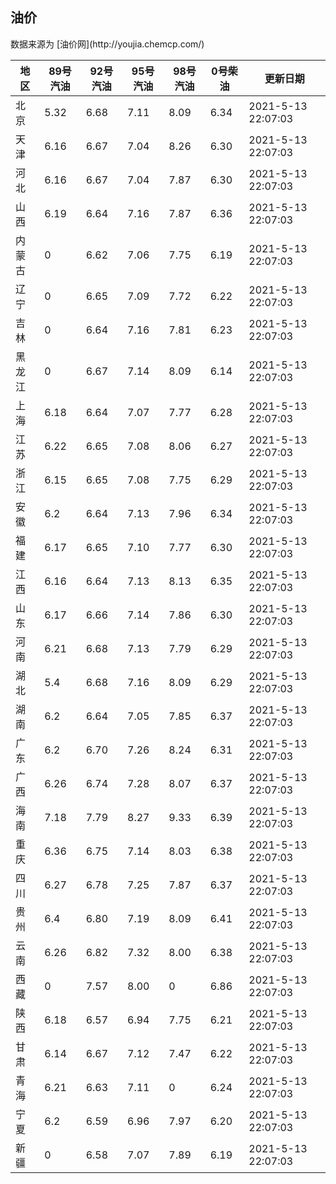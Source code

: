 
<!DOCTYPE html>
<html lang="zh-cn">
<head>
<link href="https://cdn.jsdelivr.net/gh/RookieFanzk/link/github.css" rel="stylesheet">
</head>

<body>
<h2>油价</h2>
<p>数据来源为 [油价网](http://youjia.chemcp.com/) </p>
<table>
<thead>
<tr>
<th>地区</th>
<th>89号汽油</th>
<th>92号汽油</th>
<th>95号汽油</th>
<th>98号汽油</th>
<th>0号柴油</th>
<th>更新日期</th>
</tr>
</thead>
<tbody>
<tr>
<td>北京</td>
<td>5.32</td>
<td>6.68</td>
<td>7.11</td>
<td>8.09</td>
<td>6.34</td>
<td>2021-5-13 22:07:03</td>
</tr>
<tr>
<td>天津</td>
<td>6.16</td>
<td>6.67</td>
<td>7.04</td>
<td>8.26</td>
<td>6.30</td>
<td>2021-5-13 22:07:03</td>
</tr>
<tr>
<td>河北</td>
<td>6.16</td>
<td>6.67</td>
<td>7.04</td>
<td>7.87</td>
<td>6.30</td>
<td>2021-5-13 22:07:03</td>
</tr>
<tr>
<td>山西</td>
<td>6.19</td>
<td>6.64</td>
<td>7.16</td>
<td>7.87</td>
<td>6.36</td>
<td>2021-5-13 22:07:03</td>
</tr>
<tr>
<td>内蒙古</td>
<td>0</td>
<td>6.62</td>
<td>7.06</td>
<td>7.75</td>
<td>6.19</td>
<td>2021-5-13 22:07:03</td>
</tr>
<tr>
<td>辽宁</td>
<td>0</td>
<td>6.65</td>
<td>7.09</td>
<td>7.72</td>
<td>6.22</td>
<td>2021-5-13 22:07:03</td>
</tr>
<tr>
<td>吉林</td>
<td>0</td>
<td>6.64</td>
<td>7.16</td>
<td>7.81</td>
<td>6.23</td>
<td>2021-5-13 22:07:03</td>
</tr>
<tr>
<td>黑龙江</td>
<td>0</td>
<td>6.67</td>
<td>7.14</td>
<td>8.09</td>
<td>6.14</td>
<td>2021-5-13 22:07:03</td>
</tr>
<tr>
<td>上海</td>
<td>6.18</td>
<td>6.64</td>
<td>7.07</td>
<td>7.77</td>
<td>6.28</td>
<td>2021-5-13 22:07:03</td>
</tr>
<tr>
<td>江苏</td>
<td>6.22</td>
<td>6.65</td>
<td>7.08</td>
<td>8.06</td>
<td>6.27</td>
<td>2021-5-13 22:07:03</td>
</tr>
<tr>
<td>浙江</td>
<td>6.15</td>
<td>6.65</td>
<td>7.08</td>
<td>7.75</td>
<td>6.29</td>
<td>2021-5-13 22:07:03</td>
</tr>
<tr>
<td>安徽</td>
<td>6.2</td>
<td>6.64</td>
<td>7.13</td>
<td>7.96</td>
<td>6.34</td>
<td>2021-5-13 22:07:03</td>
</tr>
<tr>
<td>福建</td>
<td>6.17</td>
<td>6.65</td>
<td>7.10</td>
<td>7.77</td>
<td>6.30</td>
<td>2021-5-13 22:07:03</td>
</tr>
<tr>
<td>江西</td>
<td>6.16</td>
<td>6.64</td>
<td>7.13</td>
<td>8.13</td>
<td>6.35</td>
<td>2021-5-13 22:07:03</td>
</tr>
<tr>
<td>山东</td>
<td>6.17</td>
<td>6.66</td>
<td>7.14</td>
<td>7.86</td>
<td>6.30</td>
<td>2021-5-13 22:07:03</td>
</tr>
<tr>
<td>河南</td>
<td>6.21</td>
<td>6.68</td>
<td>7.13</td>
<td>7.79</td>
<td>6.29</td>
<td>2021-5-13 22:07:03</td>
</tr>
<tr>
<td>湖北</td>
<td>5.4</td>
<td>6.68</td>
<td>7.16</td>
<td>8.09</td>
<td>6.29</td>
<td>2021-5-13 22:07:03</td>
</tr>
<tr>
<td>湖南</td>
<td>6.2</td>
<td>6.64</td>
<td>7.05</td>
<td>7.85</td>
<td>6.37</td>
<td>2021-5-13 22:07:03</td>
</tr>
<tr>
<td>广东</td>
<td>6.2</td>
<td>6.70</td>
<td>7.26</td>
<td>8.24</td>
<td>6.31</td>
<td>2021-5-13 22:07:03</td>
</tr>
<tr>
<td>广西</td>
<td>6.26</td>
<td>6.74</td>
<td>7.28</td>
<td>8.07</td>
<td>6.37</td>
<td>2021-5-13 22:07:03</td>
</tr>
<tr>
<td>海南</td>
<td>7.18</td>
<td>7.79</td>
<td>8.27</td>
<td>9.33</td>
<td>6.39</td>
<td>2021-5-13 22:07:03</td>
</tr>
<tr>
<td>重庆</td>
<td>6.36</td>
<td>6.75</td>
<td>7.14</td>
<td>8.03</td>
<td>6.38</td>
<td>2021-5-13 22:07:03</td>
</tr>
<tr>
<td>四川</td>
<td>6.27</td>
<td>6.78</td>
<td>7.25</td>
<td>7.87</td>
<td>6.37</td>
<td>2021-5-13 22:07:03</td>
</tr>
<tr>
<td>贵州</td>
<td>6.4</td>
<td>6.80</td>
<td>7.19</td>
<td>8.09</td>
<td>6.41</td>
<td>2021-5-13 22:07:03</td>
</tr>
<tr>
<td>云南</td>
<td>6.26</td>
<td>6.82</td>
<td>7.32</td>
<td>8.00</td>
<td>6.38</td>
<td>2021-5-13 22:07:03</td>
</tr>
<tr>
<td>西藏</td>
<td>0</td>
<td>7.57</td>
<td>8.00</td>
<td>0</td>
<td>6.86</td>
<td>2021-5-13 22:07:03</td>
</tr>
<tr>
<td>陕西</td>
<td>6.18</td>
<td>6.57</td>
<td>6.94</td>
<td>7.75</td>
<td>6.21</td>
<td>2021-5-13 22:07:03</td>
</tr>
<tr>
<td>甘肃</td>
<td>6.14</td>
<td>6.67</td>
<td>7.12</td>
<td>7.47</td>
<td>6.22</td>
<td>2021-5-13 22:07:03</td>
</tr>
<tr>
<td>青海</td>
<td>6.21</td>
<td>6.63</td>
<td>7.11</td>
<td>0</td>
<td>6.24</td>
<td>2021-5-13 22:07:03</td>
</tr>
<tr>
<td>宁夏</td>
<td>6.2</td>
<td>6.59</td>
<td>6.96</td>
<td>7.97</td>
<td>6.20</td>
<td>2021-5-13 22:07:03</td>
</tr>
<tr>
<td>新疆</td>
<td>0</td>
<td>6.58</td>
<td>7.07</td>
<td>7.89</td>
<td>6.19</td>
<td>2021-5-13 22:07:03</td>
</tr>
</tbody>
</table>
</body>
</html>
